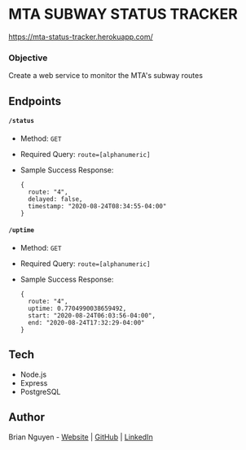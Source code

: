 # MTA SUBWAY STATUS TRACKER

https://mta-status-tracker.herokuapp.com/

### Objective

Create a web service to monitor the MTA's subway routes

## Endpoints

#### `/status`

- Method: `GET`

- Required Query: `route=[alphanumeric]`

- Sample Success Response:

  ```
  {
    route: "4",
    delayed: false,
    timestamp: "2020-08-24T08:34:55-04:00"
  }
  ```


#### `/uptime`

- Method: `GET`

- Required Query: `route=[alphanumeric]`

- Sample Success Response:

  ```
  {
    route: "4",
    uptime: 0.7704990038659492,
    start: "2020-08-24T06:03:56-04:00",
    end: "2020-08-24T17:32:29-04:00"
  }
  ```


## Tech
- Node.js
- Express
- PostgreSQL

## Author
Brian Nguyen - <a href="https://briannguyen.dev" target="_blank">Website</a> | <a href="https://github.com/bnguyen212" target="_blank">GitHub</a> | <a href="https://www.linkedin.com/in/brian-trong-nguyen/" target="_blank">LinkedIn</a>

